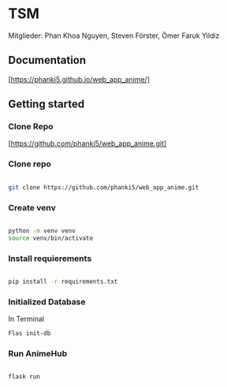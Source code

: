 # TSM

Mitglieder: Phan Khoa Nguyen, Steven Förster, Ömer Faruk Yildiz



## Documentation 
[https://phanki5.github.io/web_app_anime/]

## Getting started 


### Clone Repo
[https://github.com/phanki5/web_app_anime.git]

### Clone repo

```bash

git clone https://github.com/phanki5/web_app_anime.git

```
### Create venv

```bash

python -m venv venv 
source venv/bin/activate


```

### Install requierements

```bash

pip install -r requirements.txt


```

### Initialized Database 

In Terminal
```bash
Flas init-db

```


### Run AnimeHub

```bash

flask run

```